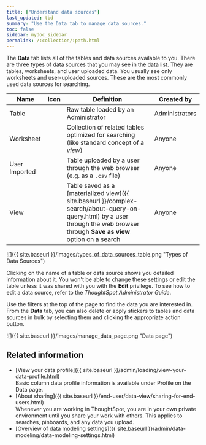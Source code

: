 ```yaml
---
title: ["Understand data sources"]
last_updated: tbd
summary: "Use the Data tab to manage data sources."
toc: false
sidebar: mydoc_sidebar
permalink: /:collection/:path.html
---
```

The **Data** tab lists all of the tables and data sources available to you. There are three types of data sources that you may see in the data list. They are tables, worksheets, and user uploaded data. You usually see only worksheets and user-uploaded sources. These are the most commonly used data sources for searching.

| Name             | Icon           | Definition                                                       | Created by                |
| ---------------- | -------------- | -----------------------------------                              | ------------------------- |
| Table            |                | Raw table loaded by an Administrator                             | Administrators            |
| Worksheet        |                | Collection of related tables optimized for searching (like standard concept of a _view_) | Anyone |
| User Imported    |                | Table uploaded by a user through the web browser (e.g. as a `.csv` file) | Anyone |
| View             |                | Table saved as a [materialized view]({{ site.baseurl }}/complex-search/about-query-on-query.html) by a user through the web browser through **Save as view** option on a search | Anyone |


![]({{ site.baseurl }}/images/types_of_data_sources_table.png "Types of Data Sources")

Clicking on the name of a table or data source shows you detailed information
about it. You won't be able to change these settings or edit the table unless it
was shared with you with the **Edit** privilege. To see how to edit a data
source, refer to the _ThoughtSpot Administrator Guide_.

Use the filters at the top of the page to find the data you are interested in.
From the **Data** tab, you can also delete or apply stickers to tables and data
sources in bulk by selecting them and clicking the appropriate action button.

![]({{ site.baseurl }}/images/manage_data_page.png "Data page")


## Related information

-   [View your data profile]({{ site.baseurl }}/admin/loading/view-your-data-profile.html)  
Basic column data profile information is available under Profile on the Data page.
-   [About sharing]({{ site.baseurl }}/end-user/data-view/sharing-for-end-users.html)  
Whenever you are working in ThoughtSpot, you are in your own private environment
until you share your work with others. This applies to searches, pinboards, and
any data you upload.
- [Overview of data modeling settings]({{ site.baseurl }}/admin/data-modeling/data-modeling-settings.html)
